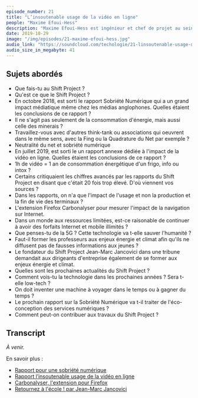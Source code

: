 ```yaml
---
episode_number: 21
title: "L’insoutenable usage de la vidéo en ligne"
people: "Maxime Efoui-Hess"
description: "Maxime Efoui-Hess est ingénieur et chef de projet au sein du Shift Project sur les questions numériques. Nous l'avons rencontré lors des ateliers du Shift fin septembre 2019."
date: 2019-10-29
image: "/img/episodes/21-maxime-efoui-hess.jpg"
audio_link: "https://soundcloud.com/techologie/21-linsoutenable-usage-de-la-video-en-ligne-avec-maxime-efoui-hess"
audio_size_in_megabyte: 41
---
```


## Sujets abordés

* Que fais-tu au Shift Project ?
* Qu'est ce que le Shift Project ?
* En octobre 2018, est sorti le rapport Sobriété Numérique qui a un grand impact médiatique même chez les médias anglophones. Quelles étaient les conclusions de ce rapport ?
* Il ne s'agit pas seulement de la consommation d'énergie, mais aussi celle des minerais ?
* Travaillez-vous avec d'autres think-tank ou associations qui oeuvrent dans le même sens, avec la Fing ou la Quadrature du Net par exemple ?
* Neutralité du net et sobriété numérique
* En juillet 2019, est sorti le un rapport annexe dédiée à l'impact de la vidéo en ligne. Quelles étaient les conclusions de ce rapport ?
* 1h de vidéo = 1 an de consommation énergétique d'un frigo, info ou intox ?
* Certains critiquaient les chiffres avancés par les rapports du Shift Project en disant que c'était 20 fois trop élevé. D'où viennent vos sources ?
* Dans les rapports, on n'a que l'impact de l'usage et non la production et la fin de vie des terminaux ?
* L'extension Firefox Carbonalyser pour mesurer l'impact de la navigation sur Internet.
* Dans un monde aux ressources limitées, est-ce raisonable de continuer à avoir des forfaits Internet et mobile illimités ?
* Que penses-tu de la 5G ? Cette technologie va t-elle sauver l'humanité ?
* Faut-il former les professeurs aux enjeux énergie et climat afin qu'ils ne diffusent pas de fausses informations aux jeunes ?
* Le fondateur du Shift Project Jean-Marc Jancovici dans une tribune demandait aux dirigeants d'entreprise également de se former aux enjeux énergie et climat.
* Quelles sont les prochaines actualités du Shift Project ?
* Comment vois-tu la technologie dans les prochaines années ? Sera t-elle low-tech ?
* On doit inventer une machine à voyager dans le temps ou à gagner du temps ?
* Le prochain rapport sur la Sobriété Numérique va t-il traiter de l'éco-conception des services numériques ?
* Comment peut-on contribuer aux travaux du Shift Project ?

## Transcript

_À venir._

<div class="block">

En savoir plus :

* [Rapport pour une sobriété numérique](https://theshiftproject.org/article/pour-une-sobriete-numerique-rapport-shift/)
* [Rapport l’insoutenable usage de la vidéo en ligne](https://theshiftproject.org/article/climat-insoutenable-usage-video/) 
* [Carbonalyser, l'extension pour Firefox](https://theshiftproject.org/carbonalyser-extension-navigateur/)
* [Retournez à l'école ! par Jean-Marc Jancovici](https://www.lesechos.fr/idees-debats/sciences-prospective/retournez-a-lecole-1132225)

</div>

